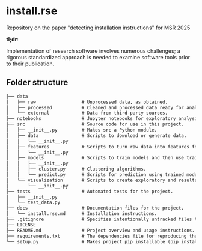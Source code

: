 # install.rse
Repository on the paper "detecting installation instructions" for MSR 2025

**tl;dr**:

Implementation of research software involves numerous challenges; a rigorous standardized approach is needed to examine software tools prior to their publication.



## Folder structure


```md
├── data
│   ├── raw                 # Unprocessed data, as obtained.
│   ├── processed           # Cleaned and processed data ready for analysis.
│   └── external            # Data from third-party sources.
├── notebooks               # Jupyter notebooks for exploratory analysis and visualization.
├── src                     # Source code for use in this project.
│   ├── __init__.py         # Makes src a Python module.
│   ├── data                # Scripts to download or generate data.
│   │   └── __init__.py
│   ├── features            # Scripts to turn raw data into features for modeling.
│   │   └── __init__.py
│   ├── models              # Scripts to train models and then use trained models to make predictions.
│   │   ├── __init__.py
│   │   ├── cluster.py      # Clustering algorithms.
│   │   └── predict.py      # Scripts for prediction using trained models.
│   └── visualization       # Scripts to create exploratory and results-oriented visualizations.
│       └── __init__.py
├── tests                   # Automated tests for the project.
│   ├── __init__.py
│   └── test_data.py
├── docs                    # Documentation files for the project.
│   └── install.rse.md      # Installation instructions.
├── .gitignore              # Specifies intentionally untracked files to ignore.
├── LICENSE
├── README.md               # Project overview and usage instructions.
├── requirements.txt        # The dependencies file for reproducing the analysis environment.
└── setup.py                # Makes project pip installable (pip install -e .) so src can be imported.
```